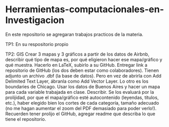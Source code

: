 # Herramientas-computacionales-en-Investigacion
En este repositorio se agregaran trabajos practicos de la materia.

TP1: En su respositorio propio

TP2: GIS
Crear 3 mapas y 3 gráficos a partir de los datos de Airbnb, describir qué tipo de mapa es, por qué eligieron hacer ese mapa/gráfico y qué muestra. Hacerlo en LaTeX, subirlo a su GitHub. Entregar link a repositorio de GitHub (los dos deben estar como colaboradores).
Tienen adjunto un archivo .dbf (la base de datos). Pero en vez de abrirla con Add Delimited Text Layer, ábranla como Add Vector Layer.
Lo otro es los boundaries de Chicago.
Usar los datos de Buenos Aires y hacer un mapa para cada variable trabajada en clase. Describir.
Se los evaluará por la prolijidad, por que el mapa/gráfico esté autocontenido (leyendas, títulos, etc.), haber elegido bien los cortes de cada categoría, tamaño adecuado (no me hagan aumentar el zoom del PDF demasiado para poder verlo!).
Recuerden tener prolijo el GitHub, agregar readme que describa lo que tiene el repositorio.
